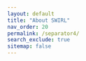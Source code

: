 ```yaml
---
layout: default
title: "About SWIRL"
nav_order: 20
permalink: /separator4/
search_exclude: true
sitemap: false
---
```

